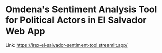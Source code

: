 # Omdena's Sentiment Analysis Tool for Political Actors in El Salvador Web App

Link: https://irex-el-salvador-sentiment-tool.streamlit.app/
